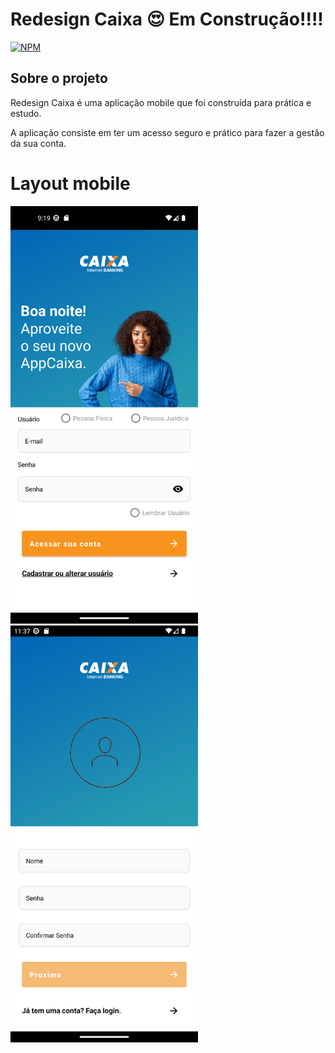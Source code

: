 # Redesign Caixa 😍  Em Construção!!!!
[![NPM](https://img.shields.io/github/license/JhonatanNeves/appCaixa)](https://github.com/JhonatanNeves/appCaixa/blob/master/LICENCE)



## Sobre o projeto

Redesign Caixa é uma aplicação mobile que foi construída para prática e estudo. 

A aplicação consiste em ter um acesso seguro e prático para fazer a gestão da sua conta.

# Layout mobile
<div aling="left">
<img src="https://github.com/JhonatanNeves/appCaixa/blob/master/app/src/main/res/drawable/readme_img_login.png" width="300px">
<img src="https://github.com/JhonatanNeves/appCaixa/blob/master/app/src/main/res/drawable/register_login.png" width="300px">
</div>
